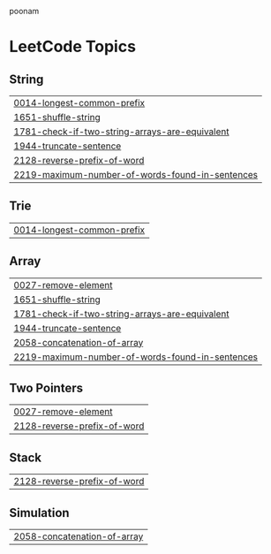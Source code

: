 poonam

<!---LeetCode Topics Start-->
# LeetCode Topics
## String
|  |
| ------- |
| [0014-longest-common-prefix](https://github.com/darahan11416/LEETCODE/tree/master/0014-longest-common-prefix) |
| [1651-shuffle-string](https://github.com/darahan11416/LEETCODE/tree/master/1651-shuffle-string) |
| [1781-check-if-two-string-arrays-are-equivalent](https://github.com/darahan11416/LEETCODE/tree/master/1781-check-if-two-string-arrays-are-equivalent) |
| [1944-truncate-sentence](https://github.com/darahan11416/LEETCODE/tree/master/1944-truncate-sentence) |
| [2128-reverse-prefix-of-word](https://github.com/darahan11416/LEETCODE/tree/master/2128-reverse-prefix-of-word) |
| [2219-maximum-number-of-words-found-in-sentences](https://github.com/darahan11416/LEETCODE/tree/master/2219-maximum-number-of-words-found-in-sentences) |
## Trie
|  |
| ------- |
| [0014-longest-common-prefix](https://github.com/darahan11416/LEETCODE/tree/master/0014-longest-common-prefix) |
## Array
|  |
| ------- |
| [0027-remove-element](https://github.com/darahan11416/LEETCODE/tree/master/0027-remove-element) |
| [1651-shuffle-string](https://github.com/darahan11416/LEETCODE/tree/master/1651-shuffle-string) |
| [1781-check-if-two-string-arrays-are-equivalent](https://github.com/darahan11416/LEETCODE/tree/master/1781-check-if-two-string-arrays-are-equivalent) |
| [1944-truncate-sentence](https://github.com/darahan11416/LEETCODE/tree/master/1944-truncate-sentence) |
| [2058-concatenation-of-array](https://github.com/darahan11416/LEETCODE/tree/master/2058-concatenation-of-array) |
| [2219-maximum-number-of-words-found-in-sentences](https://github.com/darahan11416/LEETCODE/tree/master/2219-maximum-number-of-words-found-in-sentences) |
## Two Pointers
|  |
| ------- |
| [0027-remove-element](https://github.com/darahan11416/LEETCODE/tree/master/0027-remove-element) |
| [2128-reverse-prefix-of-word](https://github.com/darahan11416/LEETCODE/tree/master/2128-reverse-prefix-of-word) |
## Stack
|  |
| ------- |
| [2128-reverse-prefix-of-word](https://github.com/darahan11416/LEETCODE/tree/master/2128-reverse-prefix-of-word) |
## Simulation
|  |
| ------- |
| [2058-concatenation-of-array](https://github.com/darahan11416/LEETCODE/tree/master/2058-concatenation-of-array) |
<!---LeetCode Topics End-->